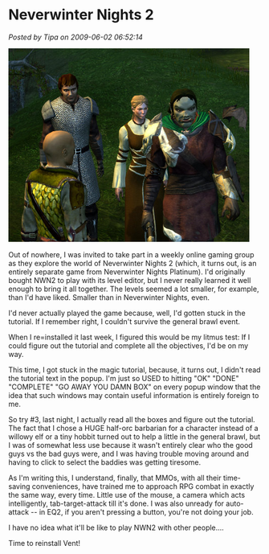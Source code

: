 # Neverwinter Nights 2

*Posted by Tipa on 2009-06-02 06:52:14*

![Tipar the Half-Orc Barbarian in NWN2](../../../uploads/2009/06/nwn2main-2009-06-02-07-26-02-15.jpg "Tipar the Half-Orc Barbarian in NWN2")

Out of nowhere, I was invited to take part in a weekly online gaming group as they explore the world of Neverwinter Nights 2 (which, it turns out, is an entirely separate game from Neverwinter Nights Platinum). I'd originally bought NWN2 to play with its level editor, but I never really learned it well enough to bring it all together. The levels seemed a lot smaller, for example, than I'd have liked. Smaller than in Neverwinter Nights, even.

I'd never actually played the game because, well, I'd gotten stuck in the tutorial. If I remember right, I couldn't survive the general brawl event.

When I re=installed it last week, I figured this would be my litmus test: If I could figure out the tutorial and complete all the objectives, I'd be on my way.

This time, I got stuck in the magic tutorial, because, it turns out, I didn't read the tutorial text in the popup. I'm just so USED to hitting "OK" "DONE" "COMPLETE" "GO AWAY YOU DAMN BOX" on every popup window that the idea that such windows may contain useful information is entirely foreign to me.

So try #3, last night, I actually read all the boxes and figure out the tutorial. The fact that I chose a HUGE half-orc barbarian for a character instead of a willowy elf or a tiny hobbit turned out to help a little in the general brawl, but I was of somewhat less use because it wasn't entirely clear who the good guys vs the bad guys were, and I was having trouble moving around and having to click to select the baddies was getting tiresome.

As I'm writing this, I understand, finally, that MMOs, with all their time-saving conveniences, have trained me to approach RPG combat in exactly the same way, every time. Little use of the mouse, a camera which acts intelligently, tab-target-attack till it's done. I was also unready for auto-attack -- in EQ2, if you aren't pressing a button, you're not doing your job.

I have no idea what it'll be like to play NWN2 with other people....

Time to reinstall Vent!

